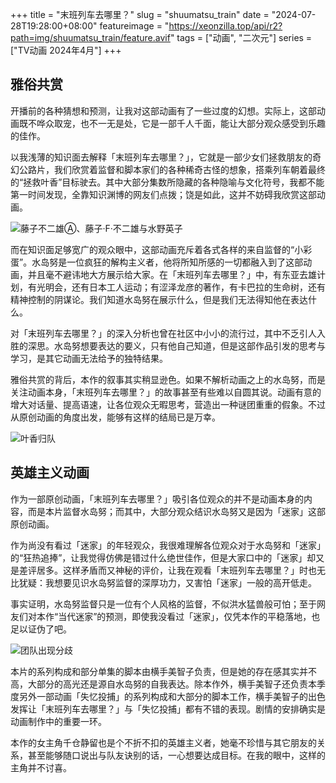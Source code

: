 +++
title = "末班列车去哪里？"
slug = "shuumatsu_train"
date = "2024-07-28T19:28:00+08:00"
featureimage = "https://xeonzilla.top/api/r2?path=img/shuumatsu_train/feature.avif"
tags = ["动画", "二次元"]
series = ["TV动画 2024年4月"]
+++
## 雅俗共赏
开播前的各种猜想和预测，让我对这部动画有了一些过度的幻想。实际上，这部动画既不哗众取宠，也不一无是处，它是一部千人千面，能让大部分观众感受到乐趣的佳作。

以我浅薄的知识面去解释「末班列车去哪里？」，它就是一部少女们拯救朋友的奇幻公路片，我们欣赏着监督和脚本家们的各种稀奇古怪的想象，搭乘列车朝着最终的“拯救叶香”目标驶去。其中大部分集数所隐藏的各种隐喻与文化符号，我都不能第一时间发现，全靠知识渊博的网友们点拨；饶是如此，这并不妨碍我欣赏这部动画。

![藤子不二雄Ⓐ、藤子·F·不二雄与水野英子](https://xeonzilla.top/api/r2?path=img/shuumatsu_train/01.avif "藤子不二雄Ⓐ、藤子·F·不二雄与水野英子")

而在知识面足够宽广的观众眼中，这部动画充斥着各式各样的来自监督的“小彩蛋”。水岛努是一位疯狂的解构主义者，他将所知所感的一切都融入到了这部动画，并且毫不避讳地大方展示给大家。在「末班列车去哪里？」中，有东亚去雄计划，有光明会，还有日本工人运动；有涩泽龙彦的著作，有卡巴拉的生命树，还有精神控制的阴谋论。我们知道水岛努在展示什么，但是我们无法得知他在表达什么。

对「末班列车去哪里？」的深入分析也曾在社区中小小的流行过，其中不乏引人入胜的深思。水岛努想要表达的要义，只有他自己知道，但是这部作品引发的思考与学习，是其它动画无法给予的独特结果。

雅俗共赏的背后，本作的叙事其实稍显逊色。如果不解析动画之上的水岛努，而是关注动画本身，「末班列车去哪里？」的故事甚至有些难以自圆其说。动画有意的增大对话量、提高语速，让各位观众无暇思考，营造出一种谜团重重的假象。不过从原创动画的角度出发，能够有这样的结局已是万幸。

![叶香归队](https://xeonzilla.top/api/r2?path=img/shuumatsu_train/02.avif "叶香归队")

## 英雄主义动画
作为一部原创动画，「末班列车去哪里？」吸引各位观众的并不是动画本身的内容，而是本片监督水岛努；而其中，大部分观众结识水岛努又是因为「迷家」这部原创动画。

作为尚没有看过「迷家」的年轻观众，我很难理解各位观众对于水岛努和「迷家」的“狂热追捧”，让我觉得仿佛是错过什么绝世佳作，但是大家口中的「迷家」却又是差评居多。这样矛盾而又神秘的评价，让我在观看「末班列车去哪里？」时也无比犹疑：我想要见识水岛努监督的深厚功力，又害怕「迷家」一般的高开低走。

事实证明，水岛努监督只是一位有个人风格的监督，不似洪水猛兽般可怕；至于网友们对本作“当代迷家”的预测，即使我没看过「迷家」，仅凭本作的平稳落地，也足以证伪了吧。

![团队出现分歧](https://xeonzilla.top/api/r2?path=img/shuumatsu_train/03.avif "团队出现分歧")

本片的系列构成和部分单集的脚本由横手美智子负责，但是她的存在感其实并不高，大部分的高光还是源自水岛努的自我表达。除本作外，横手美智子还负责本季度另外一部动画「失忆投捕」的系列构成和大部分的脚本工作，横手美智子的出色发挥让「末班列车去哪里？」与「失忆投捕」都有不错的表现。剧情的安排确实是动画制作中的重要一环。

本作的女主角千仓静留也是个不折不扣的英雄主义者，她毫不珍惜与其它朋友的关系，甚至能够随口说出与队友诀别的话，一心想要达成目标。在我的眼中，这样的主角并不讨喜。
